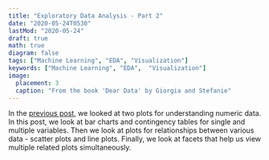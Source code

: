 ```yaml
---
title: "Exploratory Data Analysis - Part 2"
date: "2020-05-24T0530"
lastMod: "2020-05-24"
draft: true
math: true
diagram: false
tags: ["Machine Learning", "EDA", "Visualization"]
keywords: ["Machine Learning", "EDA",  "Visualization"]
image: 
  placement: 3 
  caption: "From the book 'Dear Data' by Giorgia and Stefanie"
---
```


In the [previous post](../exploratory_analysis), we looked at two plots for understanding numeric data. In this post, we look at bar charts and contingency tables for single and multiple variables. Then we look at plots for relationships between various data - scatter plots and line plots. Finally, we look at facets that help us view multiple related plots simultaneously.


